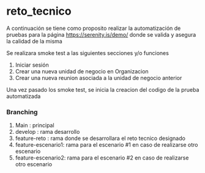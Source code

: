 # reto_tecnico

A continuación se tiene como proposito realizar la automatización de pruebas para la página 
https://serenity.is/demo/ donde se valida y asegura la calidad de la misma

Se realizara smoke test a las siguientes secciones y/o funciones
1. Iniciar sesión
2. Crear una nueva unidad de negocio en Organizacion
3. Crear una nueva reunion asociada a la unidad de negocio anterior

Una vez pasado los smoke test, se inicia la creacion del codigo de la prueba automatizada

### Branching
1. Main : principal
2. develop : rama desarrollo
3. feature-reto : rama donde se desarrollara el reto tecnico designado
4. feature-escenario1: rama para el escenario #1 en caso de realizarse otro escenario
5. feature-escenario2: rama para el escenario #2 en caso de realizarse otro escenario
